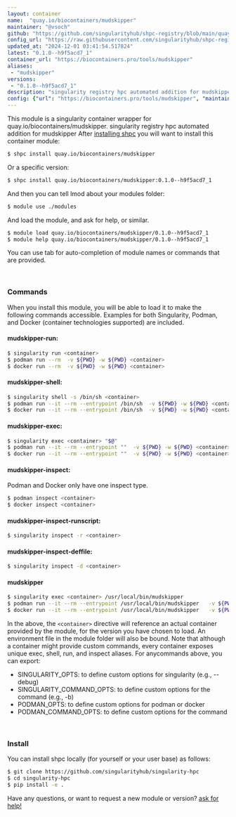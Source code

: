 ```yaml
---
layout: container
name:  "quay.io/biocontainers/mudskipper"
maintainer: "@vsoch"
github: "https://github.com/singularityhub/shpc-registry/blob/main/quay.io/biocontainers/mudskipper/container.yaml"
config_url: "https://raw.githubusercontent.com/singularityhub/shpc-registry/main/quay.io/biocontainers/mudskipper/container.yaml"
updated_at: "2024-12-01 03:41:54.517824"
latest: "0.1.0--h9f5acd7_1"
container_url: "https://biocontainers.pro/tools/mudskipper"
aliases:
 - "mudskipper"
versions:
 - "0.1.0--h9f5acd7_1"
description: "singularity registry hpc automated addition for mudskipper"
config: {"url": "https://biocontainers.pro/tools/mudskipper", "maintainer": "@vsoch", "description": "singularity registry hpc automated addition for mudskipper", "latest": {"0.1.0--h9f5acd7_1": "sha256:44d752e96ea11a3033b580df81088ab75c0d908b04eda5e09427e97b750a8a59"}, "tags": {"0.1.0--h9f5acd7_1": "sha256:44d752e96ea11a3033b580df81088ab75c0d908b04eda5e09427e97b750a8a59"}, "docker": "quay.io/biocontainers/mudskipper", "aliases": {"mudskipper": "/usr/local/bin/mudskipper"}}
---
```


This module is a singularity container wrapper for quay.io/biocontainers/mudskipper.
singularity registry hpc automated addition for mudskipper
After [installing shpc](#install) you will want to install this container module:


```bash
$ shpc install quay.io/biocontainers/mudskipper
```

Or a specific version:

```bash
$ shpc install quay.io/biocontainers/mudskipper:0.1.0--h9f5acd7_1
```

And then you can tell lmod about your modules folder:

```bash
$ module use ./modules
```

And load the module, and ask for help, or similar.

```bash
$ module load quay.io/biocontainers/mudskipper/0.1.0--h9f5acd7_1
$ module help quay.io/biocontainers/mudskipper/0.1.0--h9f5acd7_1
```

You can use tab for auto-completion of module names or commands that are provided.

<br>

### Commands

When you install this module, you will be able to load it to make the following commands accessible.
Examples for both Singularity, Podman, and Docker (container technologies supported) are included.

#### mudskipper-run:

```bash
$ singularity run <container>
$ podman run --rm  -v ${PWD} -w ${PWD} <container>
$ docker run --rm  -v ${PWD} -w ${PWD} <container>
```

#### mudskipper-shell:

```bash
$ singularity shell -s /bin/sh <container>
$ podman run --it --rm --entrypoint /bin/sh  -v ${PWD} -w ${PWD} <container>
$ docker run --it --rm --entrypoint /bin/sh  -v ${PWD} -w ${PWD} <container>
```

#### mudskipper-exec:

```bash
$ singularity exec <container> "$@"
$ podman run --it --rm --entrypoint ""  -v ${PWD} -w ${PWD} <container> "$@"
$ docker run --it --rm --entrypoint ""  -v ${PWD} -w ${PWD} <container> "$@"
```

#### mudskipper-inspect:

Podman and Docker only have one inspect type.

```bash
$ podman inspect <container>
$ docker inspect <container>
```

#### mudskipper-inspect-runscript:

```bash
$ singularity inspect -r <container>
```

#### mudskipper-inspect-deffile:

```bash
$ singularity inspect -d <container>
```


#### mudskipper

```bash
$ singularity exec <container> /usr/local/bin/mudskipper
$ podman run --it --rm --entrypoint /usr/local/bin/mudskipper   -v ${PWD} -w ${PWD} <container> -c " $@"
$ docker run --it --rm --entrypoint /usr/local/bin/mudskipper   -v ${PWD} -w ${PWD} <container> -c " $@"
```



In the above, the `<container>` directive will reference an actual container provided
by the module, for the version you have chosen to load. An environment file in the
module folder will also be bound. Note that although a container
might provide custom commands, every container exposes unique exec, shell, run, and
inspect aliases. For anycommands above, you can export:

 - SINGULARITY_OPTS: to define custom options for singularity (e.g., --debug)
 - SINGULARITY_COMMAND_OPTS: to define custom options for the command (e.g., -b)
 - PODMAN_OPTS: to define custom options for podman or docker
 - PODMAN_COMMAND_OPTS: to define custom options for the command

<br>

### Install

You can install shpc locally (for yourself or your user base) as follows:

```bash
$ git clone https://github.com/singularityhub/singularity-hpc
$ cd singularity-hpc
$ pip install -e .
```

Have any questions, or want to request a new module or version? [ask for help!](https://github.com/singularityhub/singularity-hpc/issues)